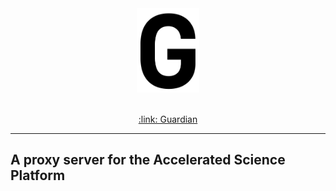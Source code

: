 <div align="center">
    <img src="static/favicon.svg" width="100px">
</div>
</br>

<p align="center">
    <a href="https://open.accelerator.cafe" target="_blank">
        :link: Guardian
    </a>
</p>

---

## A proxy server for the Accelerated Science Platform
